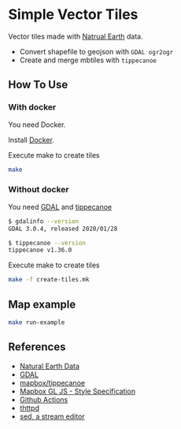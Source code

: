 # Simple Vector Tiles

Vector tiles made with [Natrual Earth](https://www.naturalearthdata.com/) data.

- Convert shapefile to geojson with `GDAL ogr2ogr`
- Create and merge mbtiles with `tippecanoe`

## How To Use

### With docker

You need Docker.

Install [Docker](https://docs.docker.com/engine/install/).

Execute make to create tiles

```bash
make
```

### Without docker

You need [GDAL](https://gdal.org/download.html) and [tippecanoe](https://github.com/mapbox/tippecanoe)

```bash
$ gdalinfo --version
GDAL 3.0.4, released 2020/01/28

$ tippecanoe --version
tippecanoe v1.36.0
```

Execute make to create tiles

```bash
make -f create-tiles.mk
```

## Map example

```bash
make run-example
```

## References

- [Natural Earth Data](https://www.naturalearthdata.com/)
- [GDAL](https://gdal.org/)
- [mapbox/tippecanoe](https://github.com/mapbox/tippecanoe)
- [Mapbox GL JS - Style Specification](https://docs.mapbox.com/mapbox-gl-js/style-spec/)
- [Github Actions](https://docs.github.com/en/actions)
- [thttpd](https://acme.com/software/thttpd/)
- [sed, a stream editor](https://www.gnu.org/software/sed/manual/sed.html)
